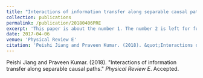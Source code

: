 ```yaml
---
title: "Interactions of information transfer along separable causal paths"
collection: publications
permalink: /publication/20180406PRE
excerpt: 'This paper is about the number 1. The number 2 is left for future work.'
date: 2017-04-06
venue: 'Physical Review E'
citation: 'Peishi Jiang and Praveen Kumar. (2018). &quot;Interactions of information transfer along separable causal paths.&quot; <i>Physical Review E</i>. Accepted.'
---
```

Peishi Jiang and Praveen Kumar. (2018). "Interactions of information transfer along separable causal paths." <i>Physical Review E</i>. Accepted.

